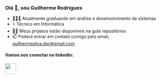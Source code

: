 
<!--
**Guilherme-dsr/Guilherme-dsr** is a ✨ _special_ ✨ repository because its `README.md` (this file) appears on your GitHub profile.

Here are some ideas to get you started:

- 🔭 I’m currently working on ...
- 🌱 I’m currently learning ...
- 👯 I’m looking to collaborate on ...
- 🤔 I’m looking for help with ...
- 💬 Ask me about ...
- 📫 How to reach me: ...
- 😄 Pronouns: ...
- ⚡ Fun fact: ...
-->

### Olá 👋, sou Guilherme Rodrigues

- 👨🏻‍🎓 Atualmente graduando em análise e desenvolvimento de sistemas
- ⚡ Técnico em Informática
- 👨‍💻 Meus projetos estão disponíveis na guia repositórios
- 📫 Poderá entrar em contato comigo pelo email, guilhermesilva.dsr@gmail.com

#### Vamos nos conectar no linkedin:
<p>
<a href="https://www.linkedin.com/in/guilherme-dsr/" target="_blank"><img align="left" width="35" height="35" src="https://cdn-icons-png.flaticon.com/512/174/174857.png"></a>
</p>

